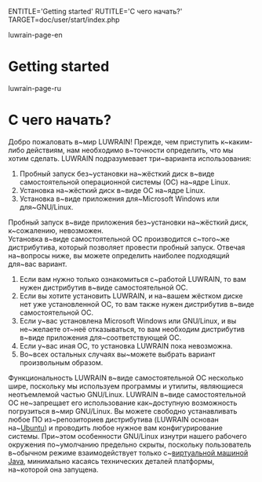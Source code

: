 
ENTITLE='Getting started'
RUTITLE='С чего начать?'
TARGET=doc/user/start/index.php

luwrain-page-en

# Getting started

luwrain-page-ru

# С чего начать?


Добро пожаловать в~мир LUWRAIN!
Прежде, чем приступить к~каким-либо действиям,
нам необходимо в~точности определить, что мы хотим сделать.
LUWRAIN подразумевает три~варианта использования:

1. Пробный запуск без~установки на~жёсткий диск в~виде самостоятельной операционной системы (ОС) на~ядре Linux.
2. Установка на~жёсткий диск в~виде ОС на~ядре Linux.
3. Установка в~виде приложения для~Microsoft Windows или для~GNU/Linux.

Пробный запуск в~виде приложения без~установки на~жёсткий диск, к~сожалению, невозможен.  
Установка в~виде самостоятельной ОС производится с~того~же дистрибутива,
который позволяет провести пробный запуск.
Отвечая на~вопросы ниже, вы можете определить наиболее подходящий для~вас вариант. 

1. Если вам нужно только ознакомиться с~работой LUWRAIN, то 
вам нужен дистрибутив в~виде самостоятельной ОС.
2. Если вы хотите установить LUWRAIN, и на~вашем жёстком диске нет уже установленной ОС, то
вам также нужен дистрибутив в~виде самостоятельной ОС.
3. Если у~вас установлена Microsoft Windows или GNU/Linux,
и вы не~желаете от~неё отказываться, то вам необходим дистрибутив в~виде приложения для~соответствующей ОС.
4. Если у~вас иная ОС, то установка LUWRAIN пока невозможна.
5. Во~всех остальных случаях вы~можете выбрать вариант произвольным образом.

Функциональность LUWRAIN в~виде самостоятельной ОС несколько шире, поскольку мы используем программы и утилиты,
являющиеся неотъемлемой частью GNU/Linux.
LUWRAIN в~виде самостоятельной ОС не~запрещает его использование как~доступную возможность погрузиться в~мир GNU/Linux.
Вы можете свободно устанавливать  любое ПО из~репозиториев дистрибутива
(LUWRAIN основан на~[Ubuntu](http://ubuntu.com))
и проводить любое нужное вам конфигурирование системы.
При~этом особенности GNU/Linux изнутри нашего рабочего окружения по~умолчанию предельно скрыты,
поскольку пользователь в~обычном режиме взаимодействует только с~[виртуальной машиной Java](https://ru.wikipedia.org/wiki/Java_Virtual_Machine),
минимально касаясь технических деталей платформы, на~которой она запущена. 
